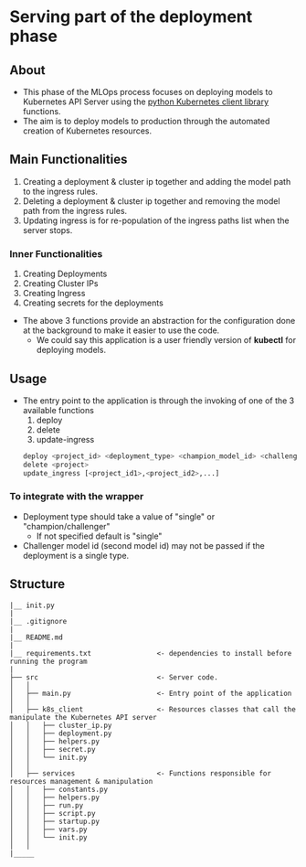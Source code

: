 # Serving part of the deployment phase

## About

- This phase of the MLOps process focuses on deploying models to Kubernetes API Server using the [python Kubernetes client library](https://github.com/kubernetes-client/python) functions.
- The aim is to deploy models to production through the automated creation of Kubernetes resources.

## Main Functionalities
1. Creating a deployment & cluster ip together and adding the model path to the ingress rules.
2. Deleting a deployment & cluster ip together and removing the model path from the ingress rules.
3. Updating ingress is for re-population of the ingress paths list when the server stops.


### Inner Functionalities
1. Creating Deployments
2. Creating Cluster IPs
3. Creating Ingress
4. Creating secrets for the deployments

- The above 3 functions provide an abstraction for the configuration done at the background to make it easier to use the code. 
    - We could say this application is a user friendly version of **kubectl** for deploying models.

## Usage
- The entry point to the application is through the invoking of one of the 3 available functions 
    1. deploy 
    2. delete 
    3. update-ingress
    ```bash
    deploy <project_id> <deployment_type> <champion_model_id> <challenger_model_id>
    delete <project>
    update_ingress [<project_id1>,<project_id2>,...]
    ```
### To integrate with the wrapper
- Deployment type should take a value of "single" or "champion/challenger"
    - If not specified default is "single"
- Challenger model id (second model id) may not be passed if the deployment is a single type.

## Structure
```
|__ init.py
|
|__ .gitignore
|
|__ README.md
|
|__ requirements.txt                <- dependencies to install before running the program
|
├── src                             <- Server code.
│   │
│   ├── main.py                     <- Entry point of the application
│   │
│   ├── k8s_client                  <- Resources classes that call the manipulate the Kubernetes API server
│   │   ├── cluster_ip.py      
│   │   ├── deployment.py 
│   │   ├── helpers.py 
│   │   ├── secret.py 
│   │   └── init.py        
│   │
│   ├── services                    <- Functions responsible for resources management & manipulation
│   │   ├── constants.py    
│   │   ├── helpers.py
│   │   ├── run.py 
│   │   ├── script.py    
│   │   ├── startup.py    
│   │   ├── vars.py  
│   │   └── init.py        
│   │
|_____
```
